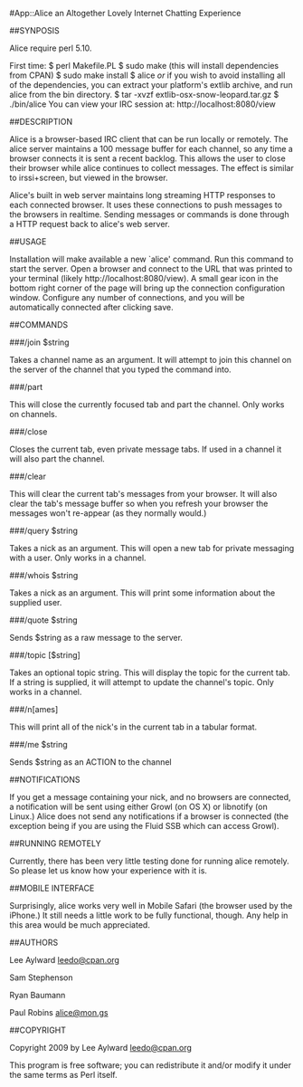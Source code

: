 #App::Alice
an Altogether Lovely Internet Chatting Experience

##SYNPOSIS

  Alice require perl 5.10.

  First time:
    $ perl Makefile.PL
    $ sudo make (this will install dependencies from CPAN)
    $ sudo make install
    $ alice
  *or* if you wish to avoid installing all of the dependencies,
  you can extract your platform's extlib archive, and run alice
  from the bin directory.
    $ tar -xvzf extlib-osx-snow-leopard.tar.gz
    $ ./bin/alice
  You can view your IRC session at: http://localhost:8080/view

##DESCRIPTION

Alice is a browser-based IRC client that can be run locally or
remotely. The alice server maintains a 100 message buffer for
each channel, so any time a browser connects it is sent a recent
backlog. This allows the user to close their browser while alice 
continues to collect messages. The effect is similar to
irssi+screen, but viewed in the browser.

Alice's built in web server maintains long streaming HTTP responses
to each connected browser. It uses these connections to push messages
to the browsers in realtime. Sending messages or commands is done
through a HTTP request back to alice's web server.

##USAGE

Installation will make available a new `alice' command. Run
this command to start the server. Open a browser and connect to 
the URL that was printed to your terminal (likely http://localhost:8080/view). 
A small gear icon in the bottom right corner of the page will bring up the
connection configuration window. Configure any number of connections, and
you will be automatically connected after clicking save.

##COMMANDS

###/join $string

Takes a channel name as an argument. It will attempt to join this channel
on the server of the channel that you typed the command into.

###/part

This will close the currently focused tab and part the channel. Only works on
channels.

###/close

Closes the current tab, even private message tabs. If used in a channel
it will also part the channel.

###/clear

This will clear the current tab's messages from your browser. It will also 
clear the tab's message buffer so when you refresh your browser the messages 
won't re-appear (as they normally would.)

###/query $string

Takes a nick as an argument. This will open a new tab for private messaging
with a user. Only works in a channel.

###/whois $string

Takes a nick as an argument. This will print some information about the
supplied user.

###/quote $string

Sends $string as a raw message to the server.

###/topic [$string]

Takes an optional topic string. This will display the topic for the current tab.
If a string is supplied, it will attempt to update the channel's topic.
Only works in a channel.

###/n[ames]

This will print all of the nick's in the current tab in a tabular format.

###/me $string

Sends $string as an ACTION to the channel

##NOTIFICATIONS

If you get a message containing your nick, and no browsers are
connected, a notification will be sent using either Growl (on
OS X) or libnotify (on Linux.) Alice does not send any notifications
if a browser is connected (the exception being if you are using the Fluid
SSB which can access Growl).

##RUNNING REMOTELY

Currently, there has been very little testing done for running alice
remotely. So please let us know how your experience with it is.

##MOBILE INTERFACE

Surprisingly, alice works very well in Mobile Safari (the browser used
by the iPhone.) It still needs a little work to be fully functional, though.
Any help in this area would be much appreciated.

##AUTHORS

Lee Aylward <leedo@cpan.org>

Sam Stephenson

Ryan Baumann

Paul Robins <alice@mon.gs>

##COPYRIGHT

Copyright 2009 by Lee Aylward <leedo@cpan.org>

This program is free software; you can redistribute it and/or modify it
under the same terms as Perl itself.

